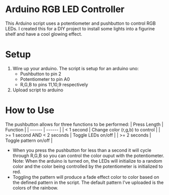 # Arduino RGB LED Controller

This Arduino script uses a potentiometer and pushbutton to control RGB LEDs. I created this for a DIY project to install some lights into a figurine shelf and have a cool glowing effect.

# Setup
1. Wire up your arduino. The script is setup for an arduino uno: 
    - Pushbutton to pin 2
    - Potentiometer to pin A0
    - R,G,B to pins 11,10,9 respectively
2. Upload script to arduino

# How to Use

The pushbutton allows for three functions to be performed:
| Press Length | Function |
| ------ | ------ |
| < 1 second | Change color (r,g,b) to control |
| >= 1 second  AND  < 2 seconds | Toggle LEDs on/off  |
| >= 2 seconds | Toggle pattern on/off |

 - When you press the pushbutton for less than a second it will cycle through R,G,B so you can control the color ouput with the potentiometer.
Note: When the arduino is turned on, the LEDs will initialize to a random color and the color being controlled by the potentiometer is initialized to red.
 - Toggling the pattern will produce a fade effect color to color based on the defined pattern in the script. The default pattern I've uploaded is the colors of the rainbow. 



